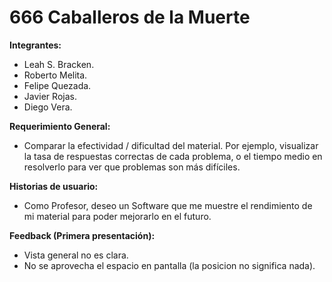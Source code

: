 # 666 Caballeros de la Muerte

**Integrantes:**
* Leah S. Bracken.
* Roberto Melita.
* Felipe Quezada.
* Javier Rojas.
* Diego Vera.

**Requerimiento General:**
* Comparar la efectividad / dificultad del material. Por ejemplo, visualizar la tasa de respuestas correctas de cada problema, o el tiempo medio en resolverlo para ver que problemas son más difíciles.

**Historias de usuario:**
* Como Profesor, deseo un Software que me muestre el rendimiento de mi material para poder mejorarlo en el futuro.

**Feedback (Primera presentación):**
* Vista general no es clara.
* No se aprovecha el espacio en pantalla (la posicion no significa nada).

